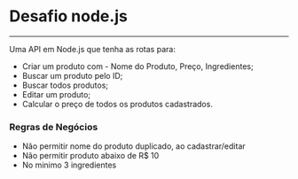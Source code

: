 # Desafio node.js
_________________

Uma API em Node.js que tenha as rotas para:

  - Criar um produto com - Nome do Produto, Preço, Ingredientes;
  - Buscar um produto pelo ID;
  - Buscar todos produtos;
  - Editar um produto;
  - Calcular o preço de todos os produtos cadastrados.

### Regras de Negócios

- Não permitir nome do produto duplicado, ao cadastrar/editar
- Não permitir produto abaixo de R$ 10
- No minimo 3 ingredientes
